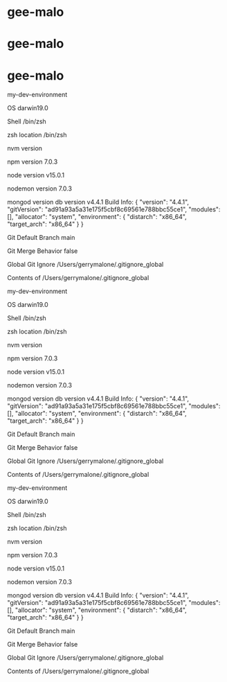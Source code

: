 # gee-malo
# gee-malo
# gee-malo

my-dev-environment

OS
darwin19.0

Shell
/bin/zsh

zsh location
/bin/zsh

nvm version

npm version
7.0.3

node version
v15.0.1

nodemon version
7.0.3

mongod version
db version v4.4.1
Build Info: {
    "version": "4.4.1",
    "gitVersion": "ad91a93a5a31e175f5cbf8c69561e788bbc55ce1",
    "modules": [],
    "allocator": "system",
    "environment": {
        "distarch": "x86_64",
        "target_arch": "x86_64"
    }
}

Git Default Branch
main

Git Merge Behavior
false

Global Git Ignore
/Users/gerrymalone/.gitignore_global

Contents of /Users/gerrymalone/.gitignore_global


my-dev-environment

OS
darwin19.0

Shell
/bin/zsh

zsh location
/bin/zsh

nvm version

npm version
7.0.3

node version
v15.0.1

nodemon version
7.0.3

mongod version
db version v4.4.1
Build Info: {
    "version": "4.4.1",
    "gitVersion": "ad91a93a5a31e175f5cbf8c69561e788bbc55ce1",
    "modules": [],
    "allocator": "system",
    "environment": {
        "distarch": "x86_64",
        "target_arch": "x86_64"
    }
}

Git Default Branch
main

Git Merge Behavior
false

Global Git Ignore
/Users/gerrymalone/.gitignore_global

Contents of /Users/gerrymalone/.gitignore_global


my-dev-environment

OS
darwin19.0

Shell
/bin/zsh

zsh location
/bin/zsh

nvm version

npm version
7.0.3

node version
v15.0.1

nodemon version
7.0.3

mongod version
db version v4.4.1
Build Info: {
    "version": "4.4.1",
    "gitVersion": "ad91a93a5a31e175f5cbf8c69561e788bbc55ce1",
    "modules": [],
    "allocator": "system",
    "environment": {
        "distarch": "x86_64",
        "target_arch": "x86_64"
    }
}

Git Default Branch
main

Git Merge Behavior
false

Global Git Ignore
/Users/gerrymalone/.gitignore_global

Contents of /Users/gerrymalone/.gitignore_global

